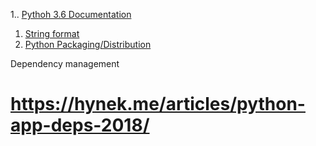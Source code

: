 1.. [Pythoh 3.6 Documentation](https://docs.python.org/3.6/)
1. [String format](https://docs.python.org/3/library/string.html)
1. [Python Packaging/Distribution](https://packaging.python.org/tutorials/installing-packages/)

Dependency management
# https://hynek.me/articles/python-app-deps-2018/
